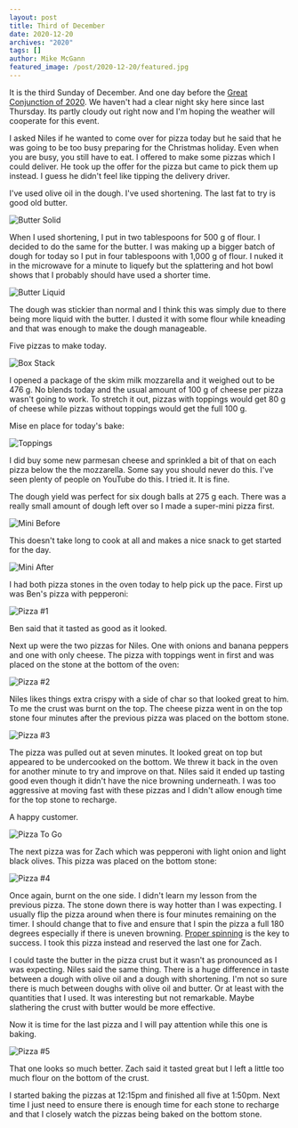 ```yaml
---
layout: post
title: Third of December
date: 2020-12-20
archives: "2020"
tags: []
author: Mike McGann
featured_image: /post/2020-12-20/featured.jpg
---
```


It is the third Sunday of December. And one day before the [Great Conjunction
of 2020](https://www.nasa.gov/feature/the-great-conjunction-of-jupiter-and-saturn).
We haven't had a clear night sky here since last Thursday. Its partly cloudy
out right now and I'm hoping the weather will cooperate for this event.

I asked Niles if he wanted to come over for pizza today but he said that he was
going to be too busy preparing for the Christmas holiday. Even when you are
busy, you still have to eat. I offered to make some pizzas which I could
deliver. He took up the offer for the pizza but came to pick them up
instead. I guess he didn't feel like tipping the delivery driver.

I've used olive oil in the dough. I've used shortening. The last fat to try
is good old butter.

![Butter Solid](butter_solid.tn.jpg)

When I used shortening, I put in two tablespoons for 500 g of flour. I
decided to do the same for the butter. I was making up a bigger batch of
dough for today so I put in four tablespoons with 1,000 g of flour. I
nuked it in the microwave for a minute to liquefy but the splattering and
hot bowl shows that I probably should have used a shorter time.

![Butter Liquid](butter_liquid.tn.jpg)

The dough was stickier than normal and I think this was simply due to there
being more liquid with the butter. I dusted it with some flour while kneading
and that was enough to make the dough manageable.

Five pizzas to make today.

![Box Stack](box_stack.tn.jpg)

I opened a package of the skim milk mozzarella and it weighed out to be 476 g.
No blends today and the usual amount of 100 g of cheese per pizza wasn't going
to work. To stretch it out, pizzas with toppings would get 80 g of
cheese while pizzas without toppings would get the full 100 g.

Mise en place for today's bake:

![Toppings](toppings.tn.jpg)

I did buy some new parmesan cheese and sprinkled a bit of that on each
pizza below the the mozzarella. Some say you should never do this. I've seen
plenty of people on YouTube do this. I tried it. It is fine.

The dough yield was perfect for six dough balls at 275 g each. There was a
really small amount of dough left over so I made a super-mini pizza first.

![Mini Before](mini_before.tn.jpg)

This doesn't take long to cook at all and makes a nice snack to get
started for the day.

![Mini After](mini_after.tn.jpg)

I had both pizza stones in the oven today to help pick up the pace. First up
was Ben's pizza with pepperoni:

![Pizza #1](pizza_1.tn.jpg)

Ben said that it tasted as good as it looked.

Next up were the two pizzas for Niles. One with onions and banana peppers
and one with only cheese. The pizza with toppings went in first and was placed
on the stone at the bottom of the oven:

![Pizza #2](pizza_2.tn.jpg)

Niles likes things extra crispy with a side of char so that looked great to
him. To me the crust was burnt on the top. The cheese pizza went in on the top
stone four minutes after the previous pizza was placed on the bottom
stone.

![Pizza #3](pizza_3.tn.jpg)

The pizza was pulled out at seven minutes. It looked great on top but appeared
to be undercooked on the bottom. We threw it back in the oven for another
minute to try and improve on that. Niles said it ended up tasting good even
though it didn't have the nice browning underneath. I was too aggressive at
moving fast with these pizzas and I didn't allow enough time for the top stone
to recharge.

A happy customer.

![Pizza To Go](order_to_go.tn.jpg)

The next pizza was for Zach which was pepperoni with light onion and light
black olives. This pizza was placed on the bottom stone:

![Pizza #4](pizza_4.tn.jpg)

Once again, burnt on the one side. I didn't learn my lesson from the previous
pizza. The stone down there is way hotter than I was expecting. I usually flip
the pizza around when there is four minutes remaining on the timer. I should
change that to five and ensure that I spin the pizza a full 180 degrees
especially if there is uneven browning. [Proper
spinning](https://youtu.be/2lTenOTh1V0?t=2495) is the key to success. I took
this pizza instead and reserved the last one for Zach.

I could taste the butter in the pizza crust but it wasn't as pronounced as I
was expecting. Niles said the same thing. There is a huge difference in taste
between a dough with olive oil and a dough with shortening. I'm not so sure
there is much between doughs with olive oil and butter. Or at least with the
quantities that I used. It was interesting but not remarkable. Maybe slathering
the crust with butter would be more effective.

Now it is time for the last pizza and I will pay attention while this one is
baking.

![Pizza #5](pizza_5.tn.jpg)

That one looks so much better. Zach said it tasted great but I left a little too
much flour on the bottom of the crust.

I started baking the pizzas at 12:15pm and finished all five at 1:50pm. Next
time I just need to ensure there is enough time for each stone to recharge and
that I closely watch the pizzas being baked on the bottom stone.


